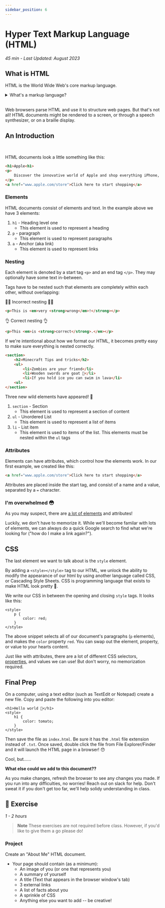 ```yaml
---
sidebar_position: 6
---
```


# Hyper Text Markup Language (HTML)

_45 min - Last Updated: August 2023_

## What is HTML

HTML is the World Wide Web's core markup language.

<details>
    <summary>
        What's a markup language?
    </summary>
    A markup language is a computer language that uses tags to define elements within a document. It aims to be human-readable, meaning markup files contain standard words, rather than typical programming syntax.
</details>

<br />

Web browsers parse HTML and use it to structure web pages. But that's not all! HTML documents might be rendered to a screen, or through a speech synthesizer, or on a braille display.

## An Introduction

<br />

HTML documents look a little something like this:

```html
<h1>Apple<h1>
<p>
    Discover the innovative world of Apple and shop everything iPhone, iPad, Apple Watch, Mac, and Apple TV, plus explore accessories, entertainment, and expert device support.
</p>
<a href="www.apple.com/store">Click here to start shopping</a>
```

### Elements

HTML documents consist of elements and text. In the example above we have 3 elements:

1. `h1` - Heading level one
    - This element is used to represent a heading
2. `p` - paragraph
    - This element is used to represent paragraphs
3. `a` - Anchor (aka link)
    - This element is used to represent links

### Nesting

Each element is denoted by a start tag `<p>` and an end tag `</p>`. They may optionally have some text in-between.

Tags have to be nested such that elements are completely within each other, without overlapping:

🙅‍♂️ Incorrect nesting 🙅‍♂️
```html
<p>This is <em>very <strong>wrong</em>!</strong></p>
```

👌 Correct nesting 👌
```html
<p>This <em>is <strong>correct</strong>.</em></p>
```

If we're intentional about how we format our HTML, it becomes pretty easy to make sure everything is nested correctly.

```html
<section>
    <h2>Minecraft Tips and tricks</h2>
    <ul>
        <li>Zombies are your friend</li>
        <li>Wooden swords are goat 🐐</li>
        <li>If you hold ice you can swim in lava</li>
    <ul>
</section>
```

Three new wild elements have appeared! 👀

1. `section` - Section
    - This element is used to represent a section of content
2. `ul` - Unordered List
    - This element is used to represent a list of items
3. `li` - List item
    - This element is used to items of the list. This elements must be nested within the `ul` tags

### Attributes

Elements can have attributes, which control how the elements work. In our first example, we created like this:

```html
<a href="www.apple.com/store">Click here to start shopping</a>
```

Attributes are placed inside the start tag, and consist of a name and a value, separated by a `=` character.

### I'm overwhelmed 😳

As you may suspect, there are [a lot of elements](https://www.w3schools.com/TAGS/default.asp) and attributes!

Luckily, we don't have to memorize it. While we'll become familar with lots of elements, we can always do a quick Google search to find what we're looking for ("how do I make a link again?").

## CSS
The last element we want to talk about is the `style` element.

By adding a `<style></style>` tag to our HTML, we unlock the ability to modify the appearance of our html by using another language called CSS, or Cascading Style Sheets. CSS is programming language that exists to make HTML look pretty 💅.

We write our CSS in between the opening and closing `style` tags. It looks like this:

```
<style>
    p {
        color: red;
    }
</style>
```

The above snippet selects all of our document's paragraphs (`p` elements), and makes the `color` property `red`. You can swap out the element, property, or value to your hearts content. 

Just like with attributes, there are a lot of different CSS selectors, [properties](https://www.w3schools.com/cssref/index.php), and values we can use! But don't worry, no memorization required. 

## Final Prep

On a computer, using a text editor (such as TextEdit or Notepad) create a new file. Copy and paste the following into you editor:

```
<h1>Hello world 👋</h1>
<style>
    h1 {
        color: tomato;
    }
</style>
```

Then save the file as `index.html`. Be sure it has the `.html` file extension instead of `.txt`. Once saved, double click the file from File Explorer/Finder and it will launch the HTML page in a browser! 😯

Cool, but......

**What else could we add to this document??**

As you make changes, refresh the browser to see any changes you made. If you run into any difficulties, no worries! Reach out on slack for help. Don't sweat it if you don't get too far, we'll help solidy understanding in class.

## 💪 Exercise

_1 - 2 hours_

> **Note**
> These exercises are not required before class. However, if you'd like to give them a go please do!

### Project

Create an "About Me" HTML document.

- Your page should contain (as a minimum):
    - An image of you (or one that represents you)
    - A summary of yourself
    - A title (Text that appears in the browser window's tab)
    - 3 external links
    - A list of facts about you
    - A sprinkle of CSS
    - Anything else you want to add -- be creative!